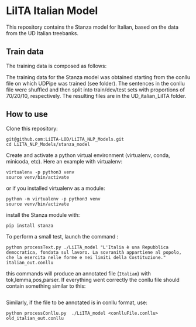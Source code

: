 # LiITA Italian Model

This repository contains the Stanza model for Italian, based on the data from the UD Italian treebanks. 

## Train data

The training data is composed as follows:

The training data for the Stanza model was obtained starting from the conllu file on which UDPipe was trained (see folder). The sentences in the conllu file were shuffled and then split into train/dev/test sets with proportions of 70/20/10, respectively. The resulting files are in the UD_italian_LiITA folder.

## How to use

Clone this repository:
```
git@github.com:LiITA-LOD/LiITA_NLP_Models.git
cd LiITA_NLP_Models/stanza_model
```
Create and activate a python virtual environment (virtualenv, conda, minicoda, etc). Here an example with virtualenv:
```
virtualenv -p python3 venv
source venv/bin/activate
```
or if you installed virtualenv as a module:
```
python -m virtualenv -p python3 venv
source venv/bin/activate
```

install the Stanza module with:
```
pip install stanza
```

To perform a small test, launch the command  :
```
python processText.py ./LiITA_model "L'Italia è una Repubblica democratica, fondata sul lavoro. La sovranità appartiene al popolo, che la esercita nelle forme e nei limiti della Costituzione." italian_out.conllu
```
this commands will produce an annotated file (```Italian```) with tok,lemma,pos,parser.
If everything went correctly the conllu file should contain something similar to this:

```

```


Similarly, if the file to be annotated is in conllu format, use:
```
python processConllu.py  ./LiITA_model <conlluFile.conllu> old_italian_out.conllu
```



